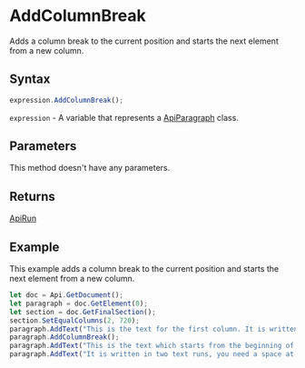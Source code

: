 # AddColumnBreak

Adds a column break to the current position and starts the next element from a new column.

## Syntax

```javascript
expression.AddColumnBreak();
```

`expression` - A variable that represents a [ApiParagraph](../ApiParagraph.md) class.

## Parameters

This method doesn't have any parameters.

## Returns

[ApiRun](../../ApiRun/ApiRun.md)

## Example

This example adds a column break to the current position and starts the next element from a new column.

```javascript
let doc = Api.GetDocument();
let paragraph = doc.GetElement(0);
let section = doc.GetFinalSection();
section.SetEqualColumns(2, 720);
paragraph.AddText("This is the text for the first column. It is written all in one text run. Nothing special.");
paragraph.AddColumnBreak();
paragraph.AddText("This is the text which starts from the beginning of the second column. ");
paragraph.AddText("It is written in two text runs, you need a space at the end of the first run sentence to separate them.");
```
